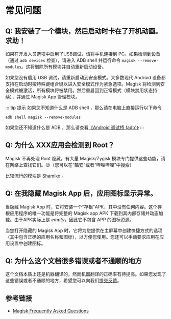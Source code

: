# 常见问题

## Q: 我安装了一个模块，然后启动时卡在了开机动画。求助！

如果在开发人员选项中启用了USB调试，请将手机连接到 PC。如果检测到设备（通过 `adb devices` 检查），请进入 ADB shell 并运行命令 `magisk --remove-modules`。这将删除所有模块并自动重新启动设备。

如果您没有启用 USB 调试，请重新启动到安全模式。大多数现代 Android 设备都支持在启动时按特殊键组合键以进入安全模式作为紧急选项。Magisk 将检测到安全模式被激活，所有模块将被禁用。然后重启回到正常模式（模块禁用状态持续），并通过 Magisk App 管理模块。

::: tip 提示
如果您不知道什么是 ADB shell ，那么请在电脑上直接运行以下命令
``` shell
adb shell magisk --remove-modules
```
如果您还不知道什么是 ADB ，那么请查看[《Android 调试桥 (adb)》](https://developer.android.google.cn/studio/command-line/adb?hl=zh-cn)
:::

## Q: 为什么 XXX应用会检测到 Root？

Magisk 不再处理 Root 隐藏。有大量 Magisk/Zygisk 模块专门提供这些功能，请在网络上查找它们。😉（您可以在“酷安”或者“哔哩哔哩”中搜索）

比较流行的模块是 [Shamiko](https://github.com/LSPosed/LSPosed.github.io/releases/latest) 。

## Q: 在我隐藏 Magisk App 后，应用图标显示异常。

当隐藏 Magisk App 时，它将安装一个“存根”APK，其中没有任何内容。这个存根应用程序的唯一功能是将完整的 Magisk app APK 下载到其内部存储并动态加载。由于APK实际上是 _empty_，因此它不包含 APP 的图标资源。

当您打开隐藏的 Magisk App 时，它将为您提供在主屏幕中创建快捷方式的选项（其中包含正确的应用名称和图标），以方便您使用。您还可以手动要求应用在应用设置中创建图标。
## Q: 为什么这个文档很多错误或者不通顺的地方

这个文档本质上还是机器翻译的，然而机器翻译的正确率有待提高。如果您发现了这些错误或者不通顺的地方，希望您可以向我们[提交反馈](https://gitee.com/Jesse205/magisk-chinese-document/issues)。

## 参考链接
* [Magisk Frequently Asked Questions](https://topjohnwu.github.io/Magisk/faq.html)